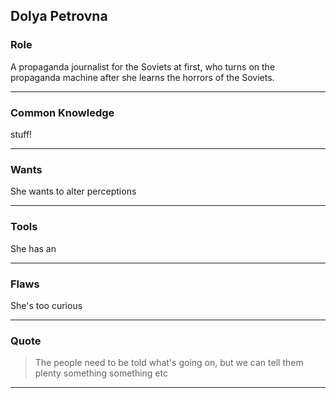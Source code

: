 
Dolya Petrovna
--------------


### Role ###

A propaganda journalist for the Soviets at first,
who turns on the propaganda machine after she learns the horrors of the Soviets.

---


### Common Knowledge ###

stuff!

---


### Wants ###

She wants to alter perceptions

---


### Tools ###

She has an

---

### Flaws ###

She's too curious

---


### Quote ###

> The people need to be told what's going on,
> but we can tell them plenty something something etc

---


